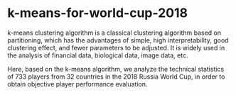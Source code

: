 # k-means-for-world-cup-2018

  k-means clustering algorithm is a classical clustering algorithm based on partitioning, which has the advantages of simple, high interpretability, good clustering effect, and fewer parameters to be adjusted. It is widely used in the analysis of financial data, biological data, image data, etc. 
  
  Here, based on the k-means algorithm, we analyze the technical statistics of 733 players from 32 countries in the 2018 Russia World Cup, in order to obtain objective player performance evaluation.
